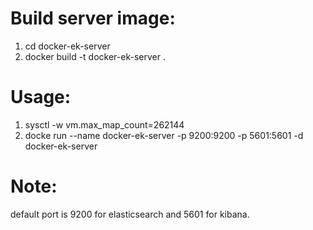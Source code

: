 # Build server image:
1. cd docker-ek-server
2. docker build -t docker-ek-server . 

# Usage:
1. sysctl -w vm.max_map_count=262144
2. docke run --name docker-ek-server -p 9200:9200 -p 5601:5601 -d docker-ek-server
# Note:
 default port is 9200 for elasticsearch and 5601 for kibana.

